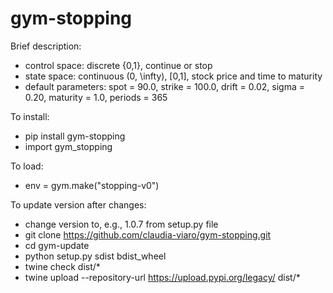 # gym-stopping

Brief description:
- control space: discrete {0,1}, continue or stop
- state space: continuous (0, \infty), [0,1], stock price and time to maturity
- default parameters: spot = 90.0, strike = 100.0, drift = 0.02, sigma = 0.20, maturity = 1.0, periods = 365   


To install:
- pip install gym-stopping
- import gym_stopping

To load:
- env = gym.make("stopping-v0")

To update version after changes:
- change version to, e.g., 1.0.7 from setup.py file
- git clone https://github.com/claudia-viaro/gym-stopping.git
- cd gym-update
- python setup.py sdist bdist_wheel
- twine check dist/*
- twine upload --repository-url https://upload.pypi.org/legacy/ dist/*
